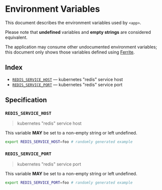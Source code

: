 # Environment Variables

This document describes the environment variables used by `<app>`.

Please note that **undefined** variables and **empty strings** are considered
equivalent.

The application may consume other undocumented environment variables; this
document only shows those variables defined using [Ferrite].

## Index

- [`REDIS_SERVICE_HOST`](#REDIS_SERVICE_HOST) — kubernetes "redis" service host
- [`REDIS_SERVICE_PORT`](#REDIS_SERVICE_PORT) — kubernetes "redis" service port

## Specification

### `REDIS_SERVICE_HOST`

> kubernetes "redis" service host

This variable **MAY** be set to a non-empty string or left undefined.

```bash
export REDIS_SERVICE_HOST=foo # randomly generated example
```

### `REDIS_SERVICE_PORT`

> kubernetes "redis" service port

This variable **MAY** be set to a non-empty string or left undefined.

```bash
export REDIS_SERVICE_PORT=foo # randomly generated example
```

<!-- references -->

[ferrite]: https://github.com/dogmatiq/ferrite
